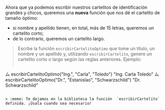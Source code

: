 Ahora que ya podemos escribir nuestros cartelitos de identificación grandes y chicos, queremos una **nueva** función que nos dé el cartelito de tamaño óptimo:

* si nombre y apellido tienen, en total, más de 15 letras, queremos un cartelito corto;
* de lo contrario, queremos un cartelito largo.

> Escrbe la función `escribirCartelitoOptimo` que tome un título, un nombre y un apellido y, utilizando `escribirCartelito`, genere un cartelito corto o largo según las reglas anteriores. Ejemplo: 
> 
> ```javascript
ム escribirCartelitoOptimo("Ing.", "Carla", "Toledo")
"Ing. Carla Toledo"
ム escribirCartelitoOptimo("Dr.", "Estanislao", "Schwarzschild")
"Dr. Schwarzschild"
```

> :memo: Te dejamos en la biblioteca la función  `escribirCartelito` definida. ¡Úsala cuando sea necesario!